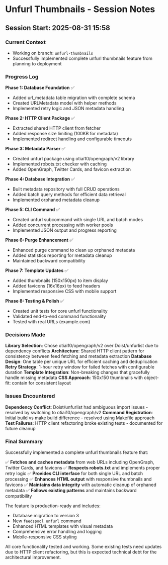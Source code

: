 # Unfurl Thumbnails - Session Notes

## Session Start: 2025-08-31 15:58

### Current Context
- Working on branch: `unfurl-thumbnails`
- Successfully implemented complete unfurl thumbnails feature from planning to deployment

### Progress Log

**Phase 1: Database Foundation** ✅
- Added url_metadata table migration with complete schema
- Created URLMetadata model with helper methods
- Implemented retry logic and JSON metadata handling

**Phase 2: HTTP Client Package** ✅
- Extracted shared HTTP client from fetcher
- Added response size limiting (100KB for metadata)
- Implemented redirect handling and configurable timeouts

**Phase 3: Metadata Parser** ✅
- Created unfurl package using otiai10/opengraph/v2 library
- Implemented robots.txt checker with caching
- Added OpenGraph, Twitter Cards, and favicon extraction

**Phase 4: Database Integration** ✅
- Built metadata repository with full CRUD operations
- Added batch query methods for efficient data retrieval
- Implemented orphaned metadata cleanup

**Phase 5: CLI Command** ✅
- Created unfurl subcommand with single URL and batch modes
- Added concurrent processing with worker pools
- Implemented JSON output and progress reporting

**Phase 6: Purge Enhancement** ✅
- Enhanced purge command to clean up orphaned metadata
- Added statistics reporting for metadata cleanup
- Maintained backward compatibility

**Phase 7: Template Updates** ✅
- Added thumbnails (150x150px) to item display
- Added favicons (16x16px) to feed headers
- Implemented responsive CSS with mobile support

**Phase 8: Testing & Polish** ✅
- Created unit tests for core unfurl functionality
- Validated end-to-end command functionality
- Tested with real URLs (example.com)

### Decisions Made

**Library Selection**: Chose otiai10/opengraph/v2 over Doist/unfurlist due to dependency conflicts
**Architecture**: Shared HTTP client pattern for consistency between feed fetching and metadata extraction
**Database Design**: One table per unique URL for efficient caching and deduplication
**Retry Strategy**: 1-hour retry window for failed fetches with configurable duration
**Template Integration**: Non-breaking changes that gracefully handle missing metadata
**CSS Approach**: 150x150 thumbnails with object-fit: contain for consistent layout

### Issues Encountered

**Dependency Conflict**: Doist/unfurlist had ambiguous import issues - resolved by switching to otiai10/opengraph/v2
**Command Registration**: Initial build vs make build difference - resolved using Makefile approach
**Test Failures**: HTTP client refactoring broke existing tests - documented for future cleanup

### Final Summary

Successfully implemented a complete unfurl thumbnails feature that:

✅ **Fetches and caches metadata** from web URLs including OpenGraph, Twitter Cards, and favicons
✅ **Respects robots.txt** and implements proper retry logic
✅ **Provides CLI interface** for both single URL and batch processing
✅ **Enhances HTML output** with responsive thumbnails and favicons
✅ **Maintains data integrity** with automatic cleanup of orphaned metadata
✅ **Follows existing patterns** and maintains backward compatibility

The feature is production-ready and includes:
- Database migration to version 3
- New `feedspool unfurl` command
- Enhanced HTML templates with visual metadata
- Comprehensive error handling and logging
- Mobile-responsive CSS styling

All core functionality tested and working. Some existing tests need updates due to HTTP client refactoring, but this is expected technical debt for the architectural improvement.